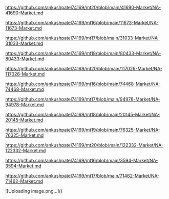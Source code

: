 <p><a href="https://github.com/ankushpatel74169/mt20/blob/main/41690-Market/NA-41690-Market.md">https://github.com/ankushpatel74169/mt20/blob/main/41690-Market/NA-41690-Market.md</a></p><p><a href="https://github.com/ankushpatel74169/mt16/blob/main/11673-Market/NA-11673-Market.md">https://github.com/ankushpatel74169/mt16/blob/main/11673-Market/NA-11673-Market.md</a></p><p><a href="https://github.com/ankushpatel74169/mt17/blob/main/31033-Market/NA-31033-Market.md">https://github.com/ankushpatel74169/mt17/blob/main/31033-Market/NA-31033-Market.md</a></p><p><a href="https://github.com/ankushpatel74169/mt18/blob/main/80433-Market/NA-80433-Market.md">https://github.com/ankushpatel74169/mt18/blob/main/80433-Market/NA-80433-Market.md</a></p><p><a href="https://github.com/ankushpatel74169/mt20/blob/main/117026-Market/NA-117026-Market.md">https://github.com/ankushpatel74169/mt20/blob/main/117026-Market/NA-117026-Market.md</a></p><p><a href="https://github.com/ankushpatel74169/mt16/blob/main/74468-Market/NA-74468-Market.md">https://github.com/ankushpatel74169/mt16/blob/main/74468-Market/NA-74468-Market.md</a></p><p><a href="https://github.com/ankushpatel74169/mt17/blob/main/94978-Market/NA-94978-Market.md">https://github.com/ankushpatel74169/mt17/blob/main/94978-Market/NA-94978-Market.md</a></p><p><a href="https://github.com/ankushpatel74169/mt18/blob/main/20145-Market/NA-20145-Market.md">https://github.com/ankushpatel74169/mt18/blob/main/20145-Market/NA-20145-Market.md</a></p><p><a href="https://github.com/ankushpatel74169/mt19/blob/main/76325-Market/NA-76325-Market.md">https://github.com/ankushpatel74169/mt19/blob/main/76325-Market/NA-76325-Market.md</a></p><p><a href="https://github.com/ankushpatel74169/mt20/blob/main/122332-Market/NA-122332-Market.md">https://github.com/ankushpatel74169/mt20/blob/main/122332-Market/NA-122332-Market.md</a></p><p><a href="https://github.com/ankushpatel74169/mt16/blob/main/3594-Market/NA-3594-Market.md">https://github.com/ankushpatel74169/mt16/blob/main/3594-Market/NA-3594-Market.md</a></p><p><a href="https://github.com/ankushpatel74169/mt17/blob/main/71462-Market/NA-71462-Market.md">https://github.com/ankushpatel74169/mt17/blob/main/71462-Market/NA-71462-Market.md</a></p>
![Uploading image.png…]()
